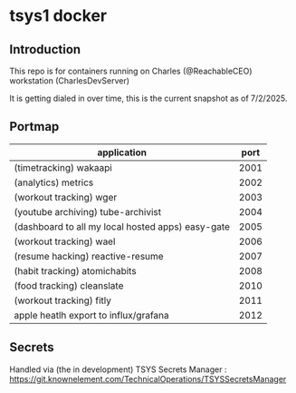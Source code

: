 # tsys1 docker

## Introduction

This repo is for containers running on Charles (@ReachableCEO) workstation (CharlesDevServer)

It is getting dialed in over time, this is the current snapshot as of 7/2/2025.

## Portmap

| application                                       | port |
|---------------------------------------------------|------|
| (timetracking) wakaapi                            | 2001 |
| (analytics) metrics                               | 2002 |
| (workout tracking) wger                           | 2003 |
| (youtube archiving) tube-archivist                | 2004 |
| (dashboard to all my local hosted apps) easy-gate | 2005 |
| (workout tracking) wael                           | 2006 |
| (resume hacking) reactive-resume                  | 2007 |
| (habit tracking) atomichabits                     | 2008 |
| (food tracking) cleanslate                        | 2010 |
| (workout tracking) fitly                          | 2011 |
| apple heatlh export to influx/grafana             | 2012 |


## Secrets

Handled via (the in development) TSYS Secrets Manager : <https://git.knownelement.com/TechnicalOperations/TSYSSecretsManager>